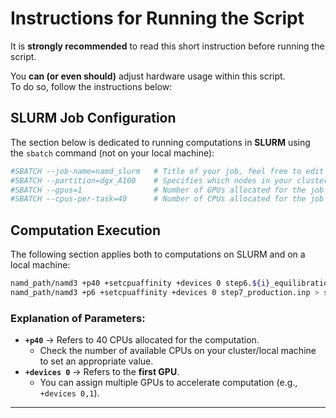 # Instructions for Running the Script  

It is **strongly recommended** to read this short instruction before running the script.  

You **can (or even should)** adjust hardware usage within this script.  
To do so, follow the instructions below:  

## **SLURM Job Configuration**  

The section below is dedicated to running computations in **SLURM** using the `sbatch` command (not on your local machine):  

```bash
#SBATCH --job-name=namd_slurm   # Title of your job, feel free to edit  
#SBATCH --partition=dgx_A100    # Specifies which nodes in your cluster are used for computing  
#SBATCH --gpus=1                # Number of GPUs allocated for the job  
#SBATCH --cpus-per-task=40      # Number of CPUs allocated for the job  
```

## **Computation Execution**  

The following section applies both to computations on SLURM and on a local machine:  

```bash
namd_path/namd3 +p40 +setcpuaffinity +devices 0 step6.${i}_equilibration.inp > step6.${i}_equilibration.out && \
namd_path/namd3 +p6 +setcpuaffinity +devices 0 step7_production.inp > step7_production.out
```

### **Explanation of Parameters:**  
- **`+p40`** → Refers to 40 CPUs allocated for the computation.  
  - Check the number of available CPUs on your cluster/local machine to set an appropriate value.  
- **`+devices 0`** → Refers to the **first GPU**.  
  - You can assign multiple GPUs to accelerate computation (e.g., `+devices 0,1`).  

---
